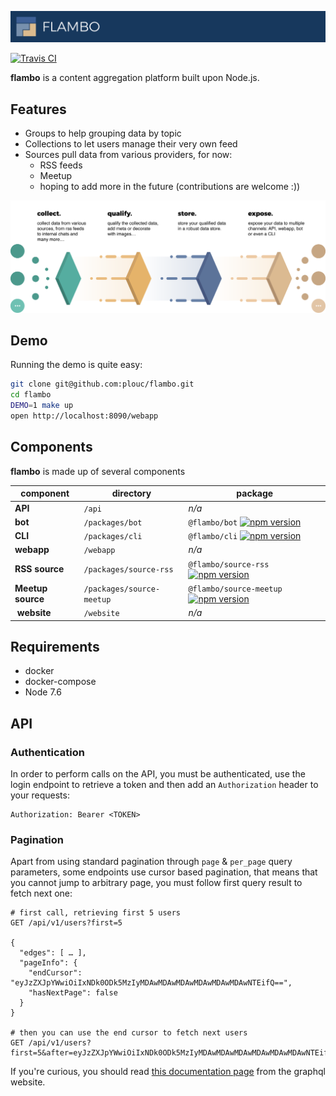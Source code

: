 [![flambo](./assets/flambo_logo.png)](http://flambo.co)

[![Travis CI][travis-image]][travis-url]

**flambo** is a content aggregation platform built upon Node.js.

## Features

- Groups to help grouping data by topic
- Collections to let users manage their very own feed
- Sources pull data from various providers, for now:
    - RSS feeds
    - Meetup
    - hoping to add more in the future (contributions are welcome :))


![workflow](./assets/workflow.png)


## Demo

Running the demo is quite easy:

``` sh
git clone git@github.com:plouc/flambo.git
cd flambo
DEMO=1 make up
open http://localhost:8090/webapp
```


## Components

**flambo** is made up of several components

| component         | directory                 | package |
| ----------------- | ------------------------- | ------- |
| **API**           | `/api`                    | *n/a*   |
| **bot**           | `/packages/bot`           | `@flambo/bot` [![npm version](https://img.shields.io/npm/v/@flambo/bot.svg?style=flat-square)](https://www.npmjs.com/package/@flambo/bot) |
| **CLI**           | `/packages/cli`           | `@flambo/cli` [![npm version](https://img.shields.io/npm/v/@flambo/cli.svg?style=flat-square)](https://www.npmjs.com/package/@flambo/cli) |
| **webapp**        | `/webapp`                 | *n/a*   |
| **RSS source**    | `/packages/source-rss`    | `@flambo/source-rss` [![npm version](https://img.shields.io/npm/v/@flambo/source-rss.svg?style=flat-square)](https://www.npmjs.com/package/@flambo/source-rss) |
| **Meetup source** | `/packages/source-meetup` | `@flambo/source-meetup` [![npm version](https://img.shields.io/npm/v/@flambo/source-meetup.svg?style=flat-square)](https://www.npmjs.com/package/@flambo/source-meetup) |
| **website**       | `/website`                | *n/a*   |

## Requirements

- docker
- docker-compose
- Node 7.6

## API

### Authentication

In order to perform calls on the API, you must be authenticated,
use the login endpoint to retrieve a token and then add an `Authorization` header
to your requests:

```
Authorization: Bearer <TOKEN>
```

### Pagination

Apart from using standard pagination through `page` & `per_page` query parameters,
some endpoints use cursor based pagination, that means that you cannot jump to arbitrary
page, you must follow first query result to fetch next one:

```
# first call, retrieving first 5 users
GET /api/v1/users?first=5

{
  "edges": [ … ],
  "pageInfo": {
    "endCursor": "eyJzZXJpYWwiOiIxNDk0ODk5MzIyMDAwMDAwMDAwMDAwMDAwMDAwNTEifQ==",
    "hasNextPage": false
  }
}

# then you can use the end cursor to fetch next users
GET /api/v1/users?first=5&after=eyJzZXJpYWwiOiIxNDk0ODk5MzIyMDAwMDAwMDAwMDAwMDAwMDAwNTEifQ==
```

If you're curious, you should read [this documentation page](http://graphql.org/learn/pagination/)
from the graphql website.

[travis-image]: https://img.shields.io/travis/plouc/flambo.svg?style=flat-square
[travis-url]: https://travis-ci.org/plouc/flambo
